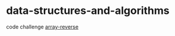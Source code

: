 # data-structures-and-algorithms

code challenge
 [array-reverse](/array-reverse/Reverse%20Array.md)